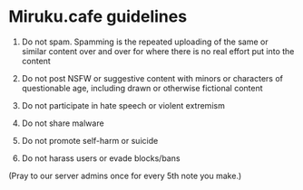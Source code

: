# Miruku.cafe guidelines

1. Do not spam. Spamming is the repeated uploading of the same or similar content over and over for where there is no real effort put into the content

2. Do not post NSFW or suggestive content with minors or characters of questionable age, including drawn or otherwise fictional content

3. Do not participate in hate speech or violent extremism
 
4. Do not share malware

5. Do not promote self-harm or suicide

6. Do not harass users or evade blocks/bans

(Pray to our server admins once for every 5th note you make.)
